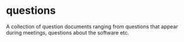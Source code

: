 # questions
A collection of question documents ranging from questions that appear during meetings, questions about the software etc.
